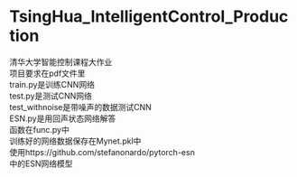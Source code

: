 # TsingHua_IntelligentControl_Production<br>
清华大学智能控制课程大作业<br>
项目要求在pdf文件里<br>
train.py是训练CNN网络<br>
test.py是测试CNN网络<br>
test_withnoise是带噪声的数据测试CNN<br>
ESN.py是用回声状态网络解答<br>
函数在func.py中<br>
训练好的网络数据保存在Mynet.pkl中<br>
使用https://github.com/stefanonardo/pytorch-esn     <br>中的ESN网络模型
